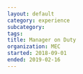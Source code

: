 ```yaml
---
layout: default
category: experience
subcategory:
tags:
title: Manager on Duty
organization: MEC
started: 2018-09-01
ended: 2019-02-16
---
```

